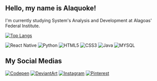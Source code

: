 ## Hello, my name is Alaquoke!

I'm currently studying System's Analysis and Development at Alagoas' Federal Institute.

[![Top Langs](https://github-readme-stats.vercel.app/api/top-langs/?username=quokequack&layout=compact)](https://github.com/quokequack/github-readme-stats)

![React Native](https://img.shields.io/badge/React_Native-20232A?style=for-the-badge&logo=react&logoColor=61DAFB)
![Python](https://img.shields.io/badge/Python-14354C?style=for-the-badge&logo=python&logoColor=white)
![HTML5](https://img.shields.io/badge/HTML5-E34F26?style=for-the-badge&logo=html5&logoColor=white)
![CSS3](https://img.shields.io/badge/CSS3-1572B6?style=for-the-badge&logo=css3&logoColor=white)
![Java](https://img.shields.io/badge/Java-ED8B00?style=for-the-badge&logo=java&logoColor=white)
![MYSQL](https://img.shields.io/badge/MySQL-00000F?style=for-the-badge&logo=mysql&logoColor=white)

## My Social Medias

[![Codepen](https://img.shields.io/badge/Codepen-000000?style=for-the-badge&logo=codepen&logoColor=white)](https://codepen.io/alaquoke)
[![DeviantArt](https://img.shields.io/badge/DeviantArt-05CC47?style=for-the-badge&logo=deviantart&logoColor=white)](https://www.deviantart.com/floxllyn)
[![Instagram](https://img.shields.io/badge/Instagram-E4405F?style=for-the-badge&logo=instagram&logoColor=white)](https://instagram.com/alaquoke)
[![Pinterest](https://img.shields.io/badge/Pinterest-%23E60023.svg?&style=for-the-badge&logo=Pinterest&logoColor=white)](https://www.pinterest.de/malualaquoke/)
